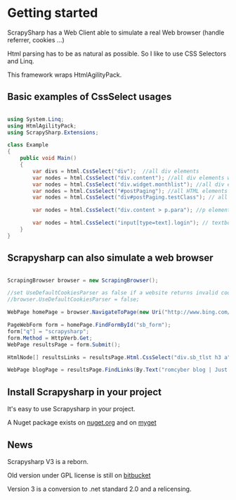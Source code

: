 # Getting started

ScrapySharp has a Web Client able to simulate a real Web browser (handle referrer, cookies …)

Html parsing has to be as natural as possible. So I like to use CSS Selectors and Linq.

This framework wraps HtmlAgilityPack.

## Basic examples of CssSelect usages

```C#

using System.Linq;
using HtmlAgilityPack;
using ScrapySharp.Extensions;

class Example
{
    public void Main()
    {
        var divs = html.CssSelect("div");  //all div elements
        var nodes = html.CssSelect("div.content"); //all div elements with css class ‘content’
        var nodes = html.CssSelect("div.widget.monthlist"); //all div elements with the both css class
        var nodes = html.CssSelect("#postPaging"); //all HTML elements with the id postPaging
        var nodes = html.CssSelect("div#postPaging.testClass"); // all HTML elements with the id postPaging and css class testClass

        var nodes = html.CssSelect("div.content > p.para"); //p elements who are direct children of div elements with css class ‘content’

        var nodes = html.CssSelect("input[type=text].login"); // textbox with css class login
    }
}
```

## Scrapysharp can also simulate a web browser

```C#

ScrapingBrowser browser = new ScrapingBrowser();

//set UseDefaultCookiesParser as false if a website returns invalid cookies format
//browser.UseDefaultCookiesParser = false;

WebPage homePage = browser.NavigateToPage(new Uri("http://www.bing.com/"));

PageWebForm form = homePage.FindFormById("sb_form");
form["q"] = "scrapysharp";
form.Method = HttpVerb.Get;
WebPage resultsPage = form.Submit();

HtmlNode[] resultsLinks = resultsPage.Html.CssSelect("div.sb_tlst h3 a").ToArray();

WebPage blogPage = resultsPage.FindLinks(By.Text("romcyber blog | Just another WordPress site")).Single().Click();
```

## Install Scrapysharp in your project

It's easy to use Scrapysharp in your project.

A Nuget package exists on [nuget.org](https://www.nuget.org/packages/ScrapySharp) and on [myget](https://www.myget.org/feed/romcyber/package/nuget/ScrapySharp)

## News

Scrapysharp V3 is a reborn.

Old version under GPL license is still on [bitbucket](https://bitbucket.org/rflechner/scrapysharp/src)

Version 3 is a conversion to .net standard 2.0 and a relicensing.
